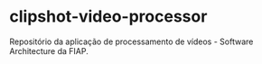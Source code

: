 # clipshot-video-processor
Repositório da aplicação de processamento de vídeos - Software Architecture da FIAP.
